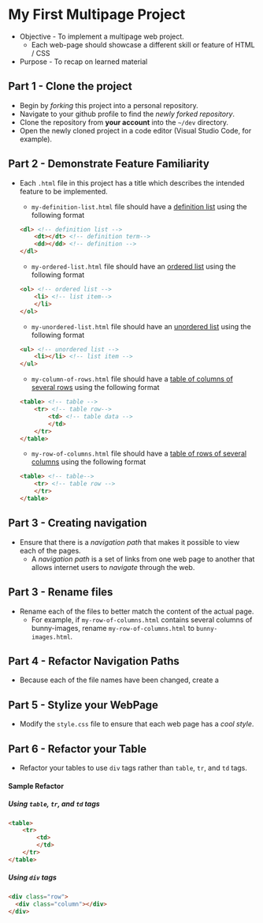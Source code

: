 # My First Multipage Project
* Objective - To implement a multipage web project.
    * Each web-page should showcase a different skill or feature of HTML / CSS
* Purpose - To recap on learned material

## Part 1 - Clone the project
* Begin by _forking_ this project into a personal repository.
* Navigate to your github profile to find the _newly forked repository_.
* Clone the repository from **your account** into the `~/dev` directory.
* Open the newly cloned project in a code editor (Visual Studio Code, for example).

## Part 2 - Demonstrate Feature Familiarity
* Each `.html` file in this project has a title which describes the intended feature to be implemented.
    * `my-definition-list.html` file should have a [definition list](https://www.w3schools.com/tags/tag_dl.asp) using the following format

    ```HTML
    <dl> <!-- definition list -->
        <dt></dt> <!-- definition term-->
        <dd></dd> <!-- definition -->
    </dl>
    ```



    * `my-ordered-list.html` file should have an [ordered list](https://www.w3schools.com/tags/tag_ol.asp) using the following format

    ```HTML
    <ol> <!-- ordered list -->
        <li> <!-- list item-->
        </li>
    </ol>
    ```



    * `my-unordered-list.html` file should have an [unordered list](https://www.w3schools.com/tags/tag_ul.asp) using the following format

    ```HTML
    <ul> <!-- unordered list -->
        <li></li> <!-- list item -->
    </ul>
    ```

    * `my-column-of-rows.html` file should have a [table of columns of several rows](https://www.w3schools.com/tags/tag_tr.asp) using the following format

    ```HTML
    <table> <!-- table -->
        <tr> <!-- table row-->
            <td> <!-- table data -->
            </td>
        </tr>
    </table>
    ```

    * `my-row-of-columns.html` file should have a [table of rows of several columns]() using the following format

    ```HTML
    <table> <!-- table-->
        <tr> <!-- table row -->
        </tr>
    </table>
    ```

## Part 3 - Creating navigation
* Ensure that there is a _navigation path_ that makes it possible to view each of the pages.
    * A _navigation path_ is a set of links from one web page to another that allows internet users to _navigate_ through the web.

## Part 3 - Rename files
* Rename each of the files to better match the content of the actual page.
    * For example, if `my-row-of-columns.html` contains several columns of bunny-images, rename `my-row-of-columns.html` to `bunny-images.html`.

## Part 4 - Refactor Navigation Paths
* Because each of the file names have been changed, create a

## Part 5 - Stylize your WebPage
* Modify the `style.css` file to ensure that each web page has a _cool style_.


## Part 6 - Refactor your Table
* Refactor your tables to use `div` tags rather than `table`, `tr`, and `td` tags.

#### Sample Refactor

##### Using `table`, `tr`, and `td` tags

```html
<table>
    <tr>
        <td>
        </td>
    </tr>
</table>
```


##### Using `div` tags

```html
<div class="row">
  <div class="column"></div>
</div>
```



